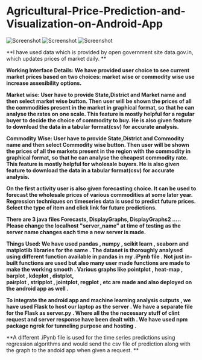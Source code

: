 # Agricultural-Price-Prediction-and-Visualization-on-Android-App

![Screenshot](Screenshots/Screenshot_20180408-111043.png) 
![Screenshot](Screenshots/Screenshot_20180408-111159.png) ![Screenshot](2.png)  

**I have used data which is provided by open government site data.gov.in, which updates prices of market daily. **

**Working Interface Details:
We have provided user choice to see current market prices based on two choices: market wise or commodity wise use increase assesibility options.**

**Market wise: 	User have to provide State,District and Market name and then select market wise button.
		          Then user will be shown the prices of all the commodities present in the market in graphical format, so that he can analyse       the rates on one scale. 
		          This feature is mostly helpful for a regular buyer to decide the choice of commodity to buy.
		          He is also given feature to download the data in a tabular format(csv) for accurate analysis.**

**Commodity Wise: 	User have to provide State,District and Commodity name and then select Commodity wise button.
		              Then user will be shown the prices of all the markets present in the region with the commodity in graphical format, so that he can analyse the cheapest commodity rate. This 
		              feature is mostly helpful for wholesale buyers. 
		              He is also given feature to download the data in a tabular format(csv) for accurate analysis.**

**On the first activity user is also given forecasting choice. It can be used to forecast the wholesale prices of various commodities at some later year.
Regression techniques on timeseries data is used to predict future prices.
Select the type of item and click link for future predictions.**

  
 
**There are 3 java files Forecasts, DisplayGraphs, DisplayGraphs2 ..... Please change the localhost "server_name" at time of testing as the server name changes each time a new server is made.**

**Things Used:
We have used pandas , numpy , scikit learn , seaborn and matplotlib libraries for the same . The dataset is thoroughly analysed using different function available in pandas in my .iPynb file .
Not just in-built functions are used but also many user made functions are made to make the working smooth . Various graphs like pointplot , heat-map , barplot , kdeplot , distplot,  
pairplot , stripplot , jointplot, regplot , etc are made and also deployed on the android app as well .** 
   
**To integrate the android app and machine learning analysis outputs , we have used Flask to host our laptop as the server . We have a separate file for the Flask as server.py .
 Where all the the necessary stuff of clint request and server response have been dealt with . We have used npm package ngrok for tunneling purpose and hosting .**

**A different .iPynb file is used for the time series predictions using regression algorithms and would send the csv file of prediction along with the graph to the andoid app when given a 
request. **
 

